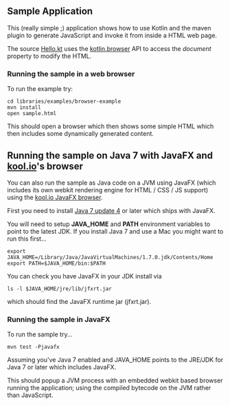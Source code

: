 ## Sample Application

This (really simple ;) application shows how to use Kotlin and the maven plugin to generate JavaScript and invoke it from inside a HTML web page.

The source [Hello.kt](https://github.com/JetBrains/kotlin/blob/master/libraries/examples/browser-example/src/main/kotlin/sample/Hello.kt) uses the [kotlin.browser](https://jetbrains.github.com/kotlin/versions/snapshot/apidocs/kotlin/browser/package-summary.html) API to access the *document* property to modify the HTML.

### Running the sample in a web browser

To run the example try:

    cd libraries/examples/browser-example
    mvn install
    open sample.html

This should open a browser which then shows some simple HTML which then includes some dynamically generated content.

## Running the sample on Java 7 with JavaFX and [kool.io](https://kool.io/)'s browser

You can also run the sample as Java code on a JVM using JavaFX (which includes its own webkit rendering engine for HTML / CSS / JS support) using the [kool.io JavaFX browser](https://github.com/koolio/kool/blob/master/samples/kool-template-sample/ReadMe.md).

First you need to install [Java 7 update 4](https://www.oracle.com/technetwork/java/javase/overview/index.html) or later which ships with JavaFX.

You will need to setup **JAVA_HOME** and **PATH** environment variables to point to the latest JDK. If you install Java 7 and use a Mac you might want to run this first...

    export JAVA_HOME=/Library/Java/JavaVirtualMachines/1.7.0.jdk/Contents/Home
    export PATH=$JAVA_HOME/bin:$PATH

You can check you have JavaFX in your JDK install via

    ls -l $JAVA_HOME/jre/lib/jfxrt.jar

which should find the JavaFX runtime jar (jfxrt.jar).

### Running the sample in JavaFX

To run the sample try...

    mvn test -Pjavafx

Assuming you've Java 7 enabled and JAVA_HOME points to the JRE/JDK for Java 7 or later which includes JavaFX.

This should popup a JVM process with an embedded webkit based browser running the application; using the compiled bytecode on the JVM rather than JavaScript.